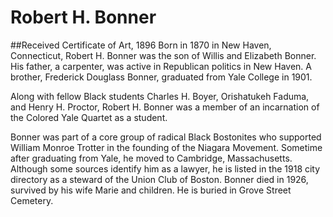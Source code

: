 # Robert H. Bonner
##Received Certificate of Art, 1896
Born in 1870 in New Haven, Connecticut, Robert H. Bonner was the son of Willis and Elizabeth Bonner. His father, a carpenter, was active in Republican politics in New Haven. A brother, Frederick Douglass Bonner, graduated from Yale College in 1901. 

Along with fellow Black students Charles H. Boyer, Orishatukeh Faduma, and Henry H. Proctor, Robert H. Bonner was a member of an incarnation of the Colored Yale Quartet as a student. 

Bonner was part of a core group of radical Black Bostonites who supported William Monroe Trotter in the founding of the Niagara Movement. Sometime after graduating from Yale, he moved to Cambridge, Massachusetts. Although some sources identify him as a lawyer, he is listed in the 1918 city directory as a steward of the Union Club of Boston. Bonner died in 1926, survived by his wife Marie and children. He is buried in Grove Street Cemetery. 
